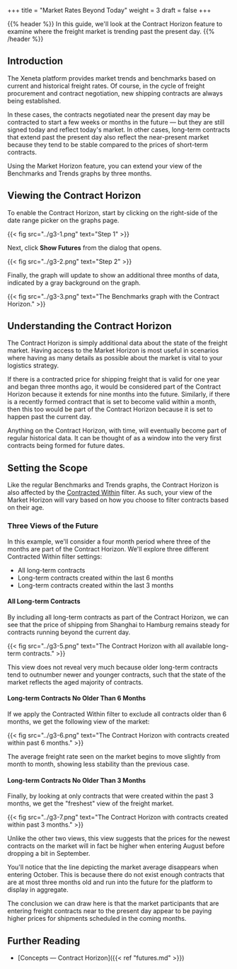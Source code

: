 +++
title = "Market Rates Beyond Today"
weight = 3
draft = false
+++

{{% header %}} In this guide, we'll look at the Contract Horizon feature to examine where the freight market is trending past the present day. {{% /header %}}

## Introduction

The Xeneta platform provides market trends and benchmarks based on current and historical freight rates. Of course, in the cycle of freight procurement and contract negotiation, new shipping contracts are always being established. 

In these cases, the contracts negotiated near the present day may be contracted to start a few weeks or months in the future — but they are still signed today and reflect today's market. In other cases, long-term contracts that extend past the present day also reflect the near-present market because they tend to be stable compared to the prices of short-term contracts.

Using the Market Horizon feature, you can extend your view of the Benchmarks and Trends graphs by three months.

## Viewing the Contract Horizon

To enable the Contract Horizon, start by clicking on the right-side of the date range picker on the graphs page.

{{< fig src="../g3-1.png" text="Step 1" >}}

Next, click **Show Futures** from the dialog that opens.

{{< fig src="../g3-2.png" text="Step 2" >}}

Finally, the graph will update to show an additional three months of data, indicated by a gray background on the graph.

{{< fig src="../g3-3.png" text="The Benchmarks graph with the Contract Horizon." >}}

## Understanding the Contract Horizon

The Contract Horizon is simply additional data about the state of the freight market. Having access to the Market Horizon is most useful in scenarios where having as many details as possible about the market is vital to your logistics strategy. 

If there is a contracted price for shipping freight that is valid for one year and began three months ago, it would be considered part of the Contract Horizon because it extends for nine months into the future. Similarly, if there is a recently formed contract that is set to become valid within a month, then this too would be part of the Contract Horizon because it is set to happen past the current day.

Anything on the Contract Horizon, with time, will eventually become part of regular historical data. It can be thought of as a window into the very first contracts being formed for future dates.

## Setting the Scope

Like the regular Benchmarks and Trends graphs, the Contract Horizon is also affected by the [Contracted Within](https://support.xeneta.com/hc/en-us/articles/115001994874-Contracted-Within) filter. As such, your view of the Market Horizon will vary based on how you choose to filter contracts based on their age.

### Three Views of the Future

In this example, we'll consider a four month period where three of the months are part of the Contract Horizon. We'll explore three different Contracted Within filter settings:

- All long-term contracts
- Long-term contracts created within the last 6 months
- Long-term contracts created within the last 3 months

#### All Long-term Contracts

By including all long-term contracts as part of the Contract Horizon, we can see that the price of shipping from Shanghai to Hamburg remains steady for contracts running beyond the current day.

{{< fig src="../g3-5.png" text="The Contract Horizon with all available long-term contracts." >}}

This view does not reveal very much because older long-term contracts tend to outnumber newer and younger contracts, such that the state of the market reflects the aged majority of contracts.

#### Long-term Contracts No Older Than 6 Months

If we apply the Contracted Within filter to exclude all contracts older than 6 months, we get the following view of the market:

{{< fig src="../g3-6.png" text="The Contract Horizon with contracts created within past 6 months." >}}

The average freight rate seen on the market begins to move slightly from month to month, showing less stability than the previous case.

#### Long-term Contracts No Older Than 3 Months

Finally, by looking at only contracts that were created within the past 3 months, we get the "freshest" view of the freight market. 

{{< fig src="../g3-7.png" text="The Contract Horizon with contracts created within past 3 months." >}}

Unlike the other two views, this view suggests that the prices for the newest contracts on the market will in fact be higher when entering August before dropping a bit in September. 

You'll notice that the line depicting the market average disappears when entering October. This is because there do not exist enough contracts that are at most three months old and run into the future for the platform to display in aggregate.

The conclusion we can draw here is that the market participants that are entering freight contracts near to the present day appear to be paying higher prices for shipments scheduled in the coming months.

## Further Reading

- [Concepts — Contract Horizon]({{< ref "futures.md" >}})

